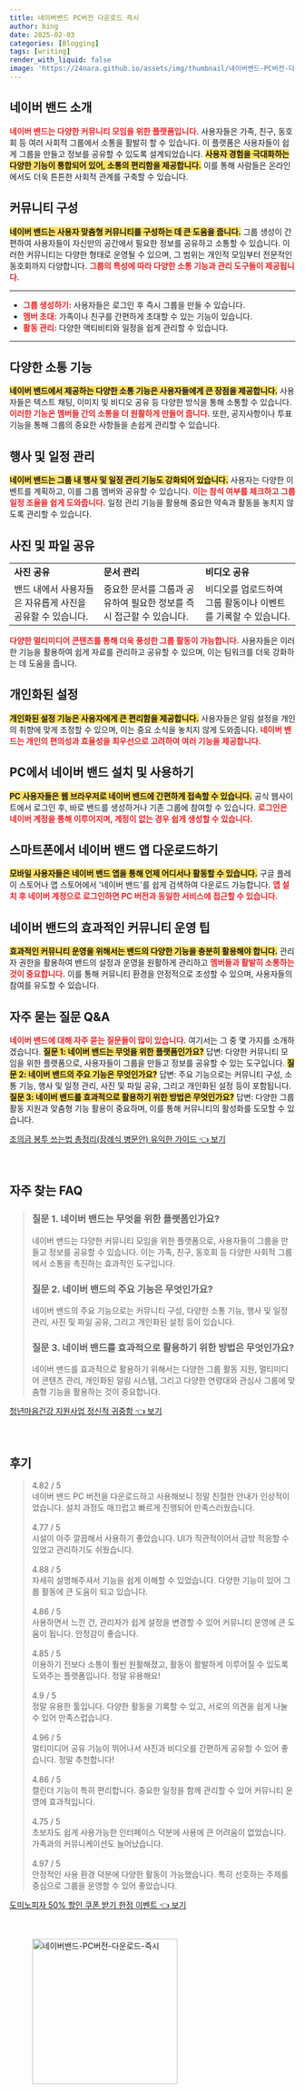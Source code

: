 ```yaml
---
title: 네이버밴드 PC버전 다운로드 즉시
author: bing
date: 2025-02-03
categories: [Blogging]
tags: [writing]
render_with_liquid: false
image: 'https://24nara.github.io/assets/img/thumbnail/네이버밴드-PC버전-다운로드-즉시.webp'
---
```



<h2 id='네이버밴드소개'>네이버 밴드 소개</h2>

<p><b><span style="color: #ee2323;">네이버 밴드는 다양한 커뮤니티 모임을 위한 플랫폼입니다.</span></b> 사용자들은 가족, 친구, 동호회 등 여러 사회적 그룹에서 소통을 활발히 할 수 있습니다. 이 플랫폼은 사용자들이 쉽게 그룹을 만들고 정보를 공유할 수 있도록 설계되었습니다. <b><span style="background-color: #ffe066;">사용자 경험을 극대화하는 다양한 기능이 통합되어 있어, 소통의 편리함을 제공합니다.</span></b> 이를 통해 사람들은 온라인에서도 더욱 튼튼한 사회적 관계를 구축할 수 있습니다.</p>

<h2 id='커뮤니티구성'>커뮤니티 구성</h2>

<p><b><span style="background-color: #ffe066;">네이버 밴드는 사용자 맞춤형 커뮤니티를 구성하는 데 큰 도움을 줍니다.</span></b> 그룹 생성이 간편하여 사용자들이 자신만의 공간에서 필요한 정보를 공유하고 소통할 수 있습니다. 이러한 커뮤니티는 다양한 형태로 운영될 수 있으며, 그 범위는 개인적 모임부터 전문적인 동호회까지 다양합니다. <b><span style="color: #ee2323;">그룹의 특성에 따라 다양한 소통 기능과 관리 도구들이 제공됩니다.</span></b> </p>

<hr />

<ul>
    <li><b><span style="color: #ee2323;">그룹 생성하기:</span></b> 사용자들은 로그인 후 즉시 그룹을 만들 수 있습니다.</li>
    <li><b><span style="color: #ee2323;">멤버 초대:</span></b> 가족이나 친구를 간편하게 초대할 수 있는 기능이 있습니다.</li>
    <li><b><span style="color: #ee2323;">활동 관리:</span></b> 다양한 액티비티와 일정을 쉽게 관리할 수 있습니다.</li>
</ul>

<hr />

<h2 id='다양한소통기능'>다양한 소통 기능</h2>

<p><b><span style="background-color: #ffe066;">네이버 밴드에서 제공하는 다양한 소통 기능은 사용자들에게 큰 장점을 제공합니다.</span></b> 사용자들은 텍스트 채팅, 이미지 및 비디오 공유 등 다양한 방식을 통해 소통할 수 있습니다. <b><span style="color: #ee2323;">이러한 기능은 멤버들 간의 소통을 더 원활하게 만들어 줍니다.</span></b> 또한, 공지사항이나 투표 기능을 통해 그룹의 중요한 사항들을 손쉽게 관리할 수 있습니다.</p>

<h2 id='행사및일정관리'>행사 및 일정 관리</h2>

<p><b><span style="background-color: #ffe066;">네이버 밴드는 그룹 내 행사 및 일정 관리 기능도 강화되어 있습니다.</span></b> 사용자는 다양한 이벤트를 계획하고, 이를 그룹 멤버와 공유할 수 있습니다. <b><span style="color: #ee2323;">이는 참석 여부를 체크하고 그룹 일정 조율을 쉽게 도와줍니다.</span></b> 일정 관리 기능을 활용해 중요한 약속과 활동을 놓치지 않도록 관리할 수 있습니다.</p>

<h2 id='사진및파일공유'>사진 및 파일 공유</h2>

<table>
    <tr>
        <td><b>사진 공유</b></td>
        <td><b>문서 관리</b></td>
        <td><b>비디오 공유</b></td>
    </tr>
    <tr>
        <td>밴드 내에서 사용자들은 자유롭게 사진을 공유할 수 있습니다.</td>
        <td>중요한 문서를 그룹과 공유하여 필요한 정보를 즉시 접근할 수 있습니다.</td>
        <td>비디오를 업로드하여 그룹 활동이나 이벤트를 기록할 수 있습니다.</td>
    </tr>
</table>

<p><b><span style="color: #ee2323;">다양한 멀티미디어 콘텐츠를 통해 더욱 풍성한 그룹 활동이 가능합니다.</span></b> 사용자들은 이러한 기능을 활용하여 쉽게 자료를 관리하고 공유할 수 있으며, 이는 팀워크를 더욱 강화하는 데 도움을 줍니다.</p>

<h2 id='개인화된설정'>개인화된 설정</h2>

<p><b><span style="background-color: #ffe066;">개인화된 설정 기능은 사용자에게 큰 편리함을 제공합니다.</span></b> 사용자들은 알림 설정을 개인의 취향에 맞게 조정할 수 있으며, 이는 중요 소식을 놓치지 않게 도와줍니다. <b><span style="color: #ee2323;">네이버 밴드는 개인의 편의성과 효율성을 최우선으로 고려하여 여러 기능을 제공합니다.</span></b></p>

<h2 id='PC설치및사용'>PC에서 네이버 밴드 설치 및 사용하기</h2>

<p><b><span style="background-color: #ffe066;">PC 사용자들은 웹 브라우저로 네이버 밴드에 간편하게 접속할 수 있습니다.</span></b> 공식 웹사이트에서 로그인 후, 바로 밴드를 생성하거나 기존 그룹에 참여할 수 있습니다. <b><span style="color: #ee2323;">로그인은 네이버 계정을 통해 이루어지며, 계정이 없는 경우 쉽게 생성할 수 있습니다.</span></b></p>

<h2 id='스마트폰앱다운로드'>스마트폰에서 네이버 밴드 앱 다운로드하기</h2>

<p><b><span style="background-color: #ffe066;">모바일 사용자들은 네이버 밴드 앱을 통해 언제 어디서나 활동할 수 있습니다.</span></b> 구글 플레이 스토어나 앱 스토어에서 '네이버 밴드'를 쉽게 검색하여 다운로드 가능합니다. <b><span style="color: #ee2323;">앱 설치 후 네이버 계정으로 로그인하면 PC 버전과 동일한 서비스에 접근할 수 있습니다.</span></b></p>

<h2 id='효과적인커뮤니티운영'>네이버 밴드의 효과적인 커뮤니티 운영 팁</h2>

<p><b><span style="background-color: #ffe066;">효과적인 커뮤니티 운영을 위해서는 밴드의 다양한 기능을 충분히 활용해야 합니다.</span></b> 관리자 권한을 활용하여 밴드의 설정과 운영을 원활하게 관리하고 <b><span style="color: #ee2323;">멤버들과 활발히 소통하는 것이 중요합니다.</span></b> 이를 통해 커뮤니티 환경을 안정적으로 조성할 수 있으며, 사용자들의 참여를 유도할 수 있습니다.</p>

<h2 id='자주묻는질문'>자주 묻는 질문 Q&A</h2>

<p><b><span style="color: #ee2323;">네이버 밴드에 대해 자주 묻는 질문들이 많이 있습니다.</span></b> 여기서는 그 중 몇 가지를 소개하겠습니다. <b><span style="background-color: #ffe066;">질문 1: 네이버 밴드는 무엇을 위한 플랫폼인가요?</span></b> 답변: 다양한 커뮤니티 모임을 위한 플랫폼으로, 사용자들이 그룹을 만들고 정보를 공유할 수 있는 도구입니다. <b><span style="background-color: #ffe066;">질문 2: 네이버 밴드의 주요 기능은 무엇인가요?</span></b> 답변: 주요 기능으로는 커뮤니티 구성, 소통 기능, 행사 및 일정 관리, 사진 및 파일 공유, 그리고 개인화된 설정 등이 포함됩니다. <b><span style="background-color: #ffe066;">질문 3: 네이버 밴드를 효과적으로 활용하기 위한 방법은 무엇인가요?</span></b> 답변: 다양한 그룹 활동 지원과 맞춤형 기능 활용이 중요하며, 이를 통해 커뮤니티의 활성화를 도모할 수 있습니다.</p>


<p><a class="click-button" title="조의금 봉투 쓰는법 총정리(장례식 병문안) 유익한 가이드" href="https://24nara.github.io/posts/%EC%A1%B0%EC%9D%98%EA%B8%88-%EB%B4%89%ED%88%AC-%EC%93%B0%EB%8A%94%EB%B2%95-%EC%B4%9D%EC%A0%95%EB%A6%AC(%EC%9E%A5%EB%A1%80%EC%8B%9D-%EB%B3%91%EB%AC%B8%EC%95%88)-%EC%9C%A0%EC%9D%B5%ED%95%9C-%EA%B0%80%EC%9D%B4%EB%93%9C/" rel="dofollow">조의금 봉투 쓰는법 총정리(장례식 병문안) 유익한 가이드 👈 보기</a></p><br>
<h2 id='자주_찾는_FAQ'>자주 찾는 FAQ</h2>
<div itemscope="" itemtype="https://schema.org/FAQPage"> 
<blockquote> 
<div itemscope="" itemprop="mainEntity" itemtype="https://schema.org/Question"> 
<h3 itemprop="name">질문 1. 네이버 밴드는 무엇을 위한 플랫폼인가요?</h3> 
<div itemscope="" itemprop="acceptedAnswer" itemtype="https://schema.org/Answer"> 
<span itemprop="text"> 
<p>네이버 밴드는 다양한 커뮤니티 모임을 위한 플랫폼으로, 사용자들이 그룹을 만들고 정보를 공유할 수 있습니다. 이는 가족, 친구, 동호회 등 다양한 사회적 그룹에서 소통을 촉진하는 효과적인 도구입니다.</p> 
</span> 
</div> 
</div> 
<div itemscope="" itemprop="mainEntity" itemtype="https://schema.org/Question"> 
<h3 itemprop="name">질문 2. 네이버 밴드의 주요 기능은 무엇인가요?</h3> 
<div itemscope="" itemprop="acceptedAnswer" itemtype="https://schema.org/Answer"> 
<span itemprop="text"> 
<p>네이버 밴드의 주요 기능으로는 커뮤니티 구성, 다양한 소통 기능, 행사 및 일정 관리, 사진 및 파일 공유, 그리고 개인화된 설정 등이 있습니다.</p> 
</span> 
</div> 
</div> 
<div itemscope="" itemprop="mainEntity" itemtype="https://schema.org/Question"> 
<h3 itemprop="name">질문 3. 네이버 밴드를 효과적으로 활용하기 위한 방법은 무엇인가요?</h3> 
<div itemscope="" itemprop="acceptedAnswer" itemtype="https://schema.org/Answer"> 
<span itemprop="text"> 
<p>네이버 밴드를 효과적으로 활용하기 위해서는 다양한 그룹 활동 지원, 멀티미디어 콘텐츠 관리, 개인화된 알림 시스템, 그리고 다양한 연령대와 관심사 그룹에 맞춤형 기능을 활용하는 것이 중요합니다.</p> 
</span> 
</div> 
</div> 
</blockquote> 
</div>
<p><a class="click-button" title="청년마음건강 지원사업 정신적 귀중함" href="https://24nara.github.io/posts/%EC%B2%AD%EB%85%84%EB%A7%88%EC%9D%8C%EA%B1%B4%EA%B0%95-%EC%A7%80%EC%9B%90%EC%82%AC%EC%97%85-%EC%A0%95%EC%8B%A0%EC%A0%81-%EA%B7%80%EC%A4%91%ED%95%A8/" rel="dofollow">청년마음건강 지원사업 정신적 귀중함 👈 보기</a></p><br>
<h2 id='후기'>후기</h2>
<div itemscope itemtype="https://schema.org/Product">
  <blockquote>
  <div itemprop="review" itemscope itemtype="https://schema.org/Review">
      <div itemprop="reviewRating" itemscope itemtype="https://schema.org/Rating"> <span itemprop="ratingValue">4.82</span> / <span itemprop="bestRating">5</span> </div>
      <span itemprop="reviewBody">네이버 밴드 PC 버전을 다운로드하고 사용해보니 정말 친절한 안내가 인상적이었습니다. 설치 과정도 매끄럽고 빠르게 진행되어 만족스러웠습니다.</span>
  </div>
  <br>
  <div itemprop="review" itemscope itemtype="https://schema.org/Review">
      <div itemprop="reviewRating" itemscope itemtype="https://schema.org/Rating"> <span itemprop="ratingValue">4.77</span> / <span itemprop="bestRating">5</span> </div>
      <span itemprop="reviewBody">시설이 아주 깔끔해서 사용하기 좋았습니다. UI가 직관적이어서 금방 적응할 수 있었고 관리하기도 쉬웠습니다.</span>
  </div>
  <br>
  <div itemprop="review" itemscope itemtype="https://schema.org/Review">
      <div itemprop="reviewRating" itemscope itemtype="https://schema.org/Rating"> <span itemprop="ratingValue">4.88</span> / <span itemprop="bestRating">5</span> </div>
      <span itemprop="reviewBody">자세히 설명해주셔서 기능을 쉽게 이해할 수 있었습니다. 다양한 기능이 있어 그룹 활동에 큰 도움이 되고 있습니다.</span>
  </div>
  <br>
  <div itemprop="review" itemscope itemtype="https://schema.org/Review">
      <div itemprop="reviewRating" itemscope itemtype="https://schema.org/Rating"> <span itemprop="ratingValue">4.86</span> / <span itemprop="bestRating">5</span> </div>
      <span itemprop="reviewBody">사용하면서 느낀 건, 관리자가 쉽게 설정을 변경할 수 있어 커뮤니티 운영에 큰 도움이 됩니다. 안정감이 좋습니다.</span>
  </div>
  <br>
  <div itemprop="review" itemscope itemtype="https://schema.org/Review">
      <div itemprop="reviewRating" itemscope itemtype="https://schema.org/Rating"> <span itemprop="ratingValue">4.85</span> / <span itemprop="bestRating">5</span> </div>
      <span itemprop="reviewBody">이용하기 전보다 소통이 훨씬 원활해졌고, 활동이 활발하게 이루어질 수 있도록 도와주는 플랫폼입니다. 정말 유용해요!</span>
  </div>
  <br>
  <div itemprop="review" itemscope itemtype="https://schema.org/Review">
      <div itemprop="reviewRating" itemscope itemtype="https://schema.org/Rating"> <span itemprop="ratingValue">4.9</span> / <span itemprop="bestRating">5</span> </div>
      <span itemprop="reviewBody">정말 유용한 툴입니다. 다양한 활동을 기록할 수 있고, 서로의 의견을 쉽게 나눌 수 있어 만족스럽습니다.</span>
  </div>
  <br>
  <div itemprop="review" itemscope itemtype="https://schema.org/Review">
      <div itemprop="reviewRating" itemscope itemtype="https://schema.org/Rating"> <span itemprop="ratingValue">4.96</span> / <span itemprop="bestRating">5</span> </div>
      <span itemprop="reviewBody">멀티미디어 공유 기능이 뛰어나서 사진과 비디오를 간편하게 공유할 수 있어 좋습니다. 정말 추천합니다!</span>
  </div>
  <br>
  <div itemprop="review" itemscope itemtype="https://schema.org/Review">
      <div itemprop="reviewRating" itemscope itemtype="https://schema.org/Rating"> <span itemprop="ratingValue">4.86</span> / <span itemprop="bestRating">5</span> </div>
      <span itemprop="reviewBody">캘린더 기능이 특히 편리합니다. 중요한 일정을 함께 관리할 수 있어 커뮤니티 운영에 효과적입니다.</span>
  </div>
  <br>
  <div itemprop="review" itemscope itemtype="https://schema.org/Review">
      <div itemprop="reviewRating" itemscope itemtype="https://schema.org/Rating"> <span itemprop="ratingValue">4.75</span> / <span itemprop="bestRating">5</span> </div>
      <span itemprop="reviewBody">초보자도 쉽게 사용가능한 인터페이스 덕분에 사용에 큰 어려움이 없었습니다. 가족과의 커뮤니케이션도 늘어났습니다.</span>
  </div>
  <br>
  <div itemprop="review" itemscope itemtype="https://schema.org/Review">
      <div itemprop="reviewRating" itemscope itemtype="https://schema.org/Rating"> <span itemprop="ratingValue">4.97</span> / <span itemprop="bestRating">5</span> </div>
      <span itemprop="reviewBody">안정적인 사용 환경 덕분에 다양한 활동이 가능했습니다. 특히 선호하는 주제를 중심으로 그룹을 운영할 수 있어 좋았습니다.</span>
  </div>
  </blockquote>
</div>
<p><a class="click-button" title="도미노피자 50% 할인 쿠폰 받기 한정 이벤트" href="https://24nara.github.io/posts/%EB%8F%84%EB%AF%B8%EB%85%B8%ED%94%BC%EC%9E%90-50-%ED%95%A0%EC%9D%B8-%EC%BF%A0%ED%8F%B0-%EB%B0%9B%EA%B8%B0-%ED%95%9C%EC%A0%95-%EC%9D%B4%EB%B2%A4%ED%8A%B8/" rel="dofollow">도미노피자 50% 할인 쿠폰 받기 한정 이벤트 👈 보기</a></p><br>
<figure class="image"><img src="https://24nara.github.io/assets/img/thumbnail/네이버밴드-PC버전-다운로드-즉시.webp" alt="네이버밴드-PC버전-다운로드-즉시" width="256" height="256"></figure>
